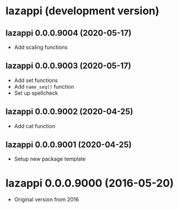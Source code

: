 # lazappi (development version)

## lazappi 0.0.0.9004 (2020-05-17)

* Add scaling functions

## lazappi 0.0.0.9003 (2020-05-17)

* Add set functions
* Add `name_seq()` function
* Set up spellcheck

## lazappi 0.0.0.9002 (2020-04-25)

* Add cat function

## lazappi 0.0.0.9001 (2020-04-25)

* Setup new package template

# lazappi 0.0.0.9000 (2016-05-20)

* Original version from 2016

